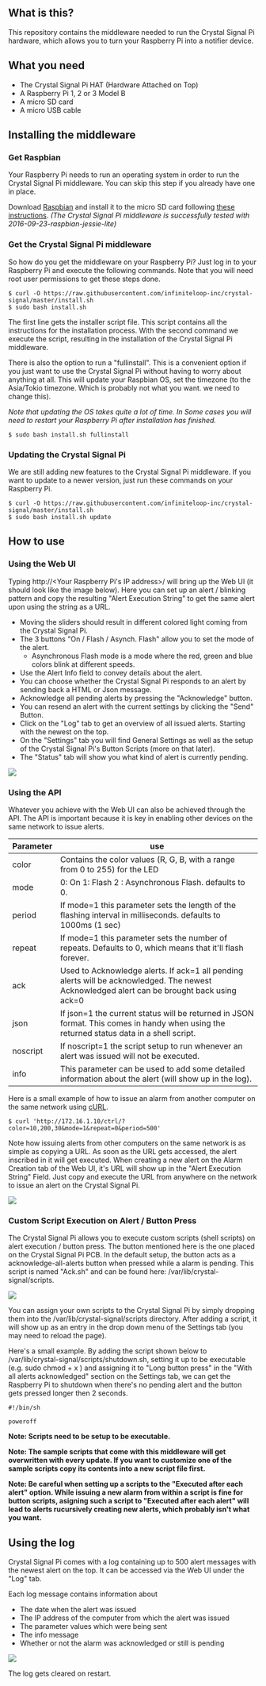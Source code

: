 ## What is this?

This repository contains the middleware needed to run the Crystal Signal Pi hardware, which allows you to turn your Raspberry Pi into a notifier device. 

## What you need

* The Crystal Signal Pi HAT (Hardware Attached on Top) 
* A Raspberry Pi 1, 2 or 3 Model B
* A micro SD card 
* A micro USB cable 

## Installing the middleware 

### Get Raspbian

Your Raspberry Pi needs to run an operating system in order to run the Crystal Signal Pi middleware. 
You can skip this step if you already have one in place. 

Download [Raspbian](https://www.raspberrypi.org/downloads/raspbian/) and install it to the micro SD card following [these instructions](https://www.raspberrypi.org/documentation/installation/installing-images/README.md).
*(The Crystal Signal Pi middleware is successfully tested with 2016-09-23-raspbian-jessie-lite)*

### Get the Crystal Signal Pi middleware

So how do you get the middleware on your Raspberry Pi? Just log in to your Raspberry Pi and execute the following commands. Note that you will need root user permissions to get these steps done. 

```
$ curl -O https://raw.githubusercontent.com/infiniteloop-inc/crystal-signal/master/install.sh
$ sudo bash install.sh
```

The first line gets the installer script file. This script contains all the instructions for the installation process. 
With the second command we execute the script, resulting in the installation of the Crystal Signal Pi middleware. 

There is also the option to run a "fullinstall". This is a convenient option if you just want to use the Crystal Signal Pi without having to worry about anything at all.
This will update your Raspbian OS, set the timezone (to the Asia/Tokio timezone. Which is probably not what you want. we need to change this). 

*Note that updating the OS takes quite a lot of time. In Some cases you will need to restart your Raspberry Pi after installation has finished.*

```
$ sudo bash install.sh fullinstall
```

### Updating the Crystal Signal Pi

We are still adding new features to the Crystal Signal Pi middleware. 
If you want to update to a newer version, just run these commands on your Raspberry Pi.

```
$ curl -O https://raw.githubusercontent.com/infiniteloop-inc/crystal-signal/master/install.sh
$ sudo bash install.sh update
```

## How to use 

### Using the Web UI

Typing http://<Your Raspberry Pi's IP address>/ will bring up the Web UI (it should look like the image below).
Here you can set up an alert / blinking pattern and copy the resulting "Alert Execution String" to get the same alert upon using the string as a URL.

* Moving the sliders should result in different colored light coming from the Crystal Signal Pi.
* The 3 buttons "On / Flash / Asynch. Flash" allow you to set the mode of the alert.
    * Asynchronous Flash mode is a mode where the red, green and blue colors blink at different speeds.
* Use the Alert Info field to convey details about the alert. 
* You can choose whether the Crystal Signal Pi responds to an alert by sending back a HTML or Json message.
* Acknowledge all pending alerts by pressing the "Acknowledge" button.
* You can resend an alert with the current settings by clicking the "Send" Button. 
* Click on the "Log" tab to get an overview of all issued alerts. Starting with the newest on the top.
* On the "Settings" tab you will find General Settings as well as the setup of the Crystal Signal Pi's Button Scripts (more on that later).  
* The "Status" tab will show you what kind of alert is currently pending.

![](img/control.png)

### Using the API

Whatever you achieve with the Web UI can also be achieved through the API. The API is important because it is key in enabling other devices on the same network to issue alerts.


| Parameter | use |
|-----|-----|
| color | Contains the color values (R, G, B, with a range from 0 to 255) for the LED |
| mode | 0: On 1: Flash 2 : Asynchronous Flash. defaults to 0. |
| period | If mode=1 this parameter sets the length of the flashing interval in milliseconds. defaults to 1000ms (1 sec) |
| repeat | If mode=1 this parameter sets the number of repeats. Defaults to 0, which means that it'll flash forever. |
| ack | Used to Acknowledge alerts. If ack=1 all pending alerts will be acknowledged. The newest Acknowledged alert can be brought back using ack=0 |
| json | If json=1 the current status will be returned in JSON format. This comes in handy when using the returned status data in a shell script. |
| noscript | If noscript=1 the script setup to run whenever an alert was issued will not be executed. |
| info | This parameter can be used to add some detailed information about the alert (will show up in the log).|

Here is a small example of how to issue an alarm from another computer on the same network using [cURL](https://en.wikipedia.org/wiki/CURL). 

```
$ curl 'http://172.16.1.10/ctrl/?color=10,200,30&mode=1&repeat=0&period=500'
```

Note how issuing alerts from other computers on the same network is as simple as copying a URL. As soon as the URL gets accessed, the alert inscribed in it will get executed.
When creating a new alert on the Alarm Creation tab of the Web UI, it's URL will show up in the "Alert Execution String" Field. Just copy and execute the URL from anywhere on the network to issue an alert on the Crystal Signal Pi.

![](img/query.png)

### Custom Script Execution on Alert / Button Press

The Crystal Signal Pi allows you to execute custom scripts (shell scripts) on alert execution / button press. The button mentioned here is the one placed on the Crystal Signal Pi PCB.
In the default setup, the button acts as a acknowledge-all-alerts button when pressed while a alarm is pending. This script is named "Ack.sh" and can be found here: /var/lib/crystal-signal/scripts.

![](img/settings.png)

You can assign your own scripts to the Crystal Signal Pi by simply dropping them into the /var/lib/crystal-signal/scripts directory.
After adding a script, it will show up as an entry in the drop down menu of the Settings tab (you may need to reload the page). 

Here's a small example. By adding the script shown below to /var/lib/crystal-signal/scripts/shutdown.sh, setting it up to be executable (e.g. sudo chmod + x <scriptname>) and assigning it to "Long button press" in the "With all alerts acknowledged" section on the Settings tab, we can get the Raspberry Pi to shutdown when there's no pending alert and the button gets pressed longer then 2 seconds. 

```
#!/bin/sh

poweroff
```
**Note: Scripts need to be setup to be executable.**

**Note: The sample scripts that come with this middleware will get overwritten with every update. If you want to customize one of the sample scripts copy its contents into a new script file first.**

**Note: Be careful when setting up a scripts to the "Executed after each alert" option. While issuing a new alarm from within a script is fine for button scripts, asigning such a script to "Executed after each alert" will lead to alerts rucursively creating new alerts, which probably isn't what you want.**

## Using the log 

Crystal Signal Pi comes with a log containing up to 500 alert messages with the newest alert on the top.
It can be accessed via the Web UI under the "Log" tab.

Each log message contains information about 

* The date when the alert was issued
* The IP address of the computer from which the alert was issued
* The parameter values which were being sent
* The info message 
* Whether or not the alarm was acknowledged or still is pending


![](img/log.png)

The log gets cleared on restart.
